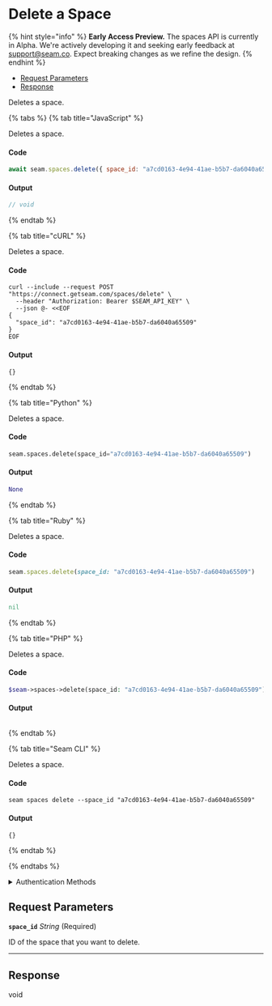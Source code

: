 # Delete a Space
{% hint style="info" %}
**Early Access Preview.** The spaces API is currently in Alpha. We're actively developing it and seeking early feedback at [support@seam.co](mailto:support@seam.co). Expect breaking changes as we refine the design.
{% endhint %}

- [Request Parameters](#request-parameters)
- [Response](#response)

Deletes a space.


{% tabs %}
{% tab title="JavaScript" %}

Deletes a space.

#### Code

```javascript
await seam.spaces.delete({ space_id: "a7cd0163-4e94-41ae-b5b7-da6040a65509" });
```

#### Output

```javascript
// void
```
{% endtab %}

{% tab title="cURL" %}

Deletes a space.

#### Code

```curl
curl --include --request POST "https://connect.getseam.com/spaces/delete" \
  --header "Authorization: Bearer $SEAM_API_KEY" \
  --json @- <<EOF
{
  "space_id": "a7cd0163-4e94-41ae-b5b7-da6040a65509"
}
EOF
```

#### Output

```curl
{}
```
{% endtab %}

{% tab title="Python" %}

Deletes a space.

#### Code

```python
seam.spaces.delete(space_id="a7cd0163-4e94-41ae-b5b7-da6040a65509")
```

#### Output

```python
None
```
{% endtab %}

{% tab title="Ruby" %}

Deletes a space.

#### Code

```ruby
seam.spaces.delete(space_id: "a7cd0163-4e94-41ae-b5b7-da6040a65509")
```

#### Output

```ruby
nil
```
{% endtab %}

{% tab title="PHP" %}

Deletes a space.

#### Code

```php
$seam->spaces->delete(space_id: "a7cd0163-4e94-41ae-b5b7-da6040a65509");
```

#### Output

```php

```
{% endtab %}

{% tab title="Seam CLI" %}

Deletes a space.

#### Code

```seam_cli
seam spaces delete --space_id "a7cd0163-4e94-41ae-b5b7-da6040a65509"
```

#### Output

```seam_cli
{}
```
{% endtab %}

{% endtabs %}


<details>

<summary>Authentication Methods</summary>

- API key
- Personal access token
  <br>Must also include the `seam-workspace` header in the request.

To learn more, see [Authentication](https://docs.seam.co/latest/api/authentication).
</details>

## Request Parameters

**`space_id`** *String* (Required)

ID of the space that you want to delete.

---


## Response

void

